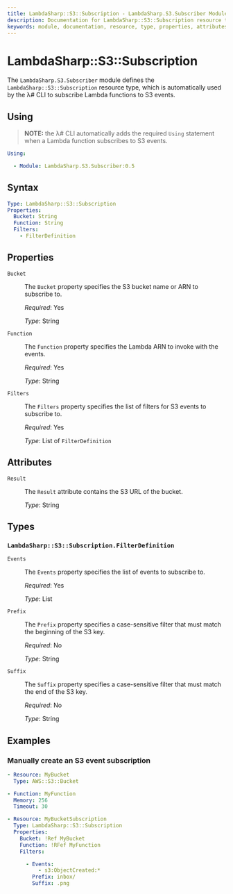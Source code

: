 ```yaml
---
title: LambdaSharp::S3::Subscription - LambdaSharp.S3.Subscriber Module
description: Documentation for LambdaSharp::S3::Subscription resource type
keywords: module, documentation, resource, type, properties, attributes, s3, subscription, notification
---
```

# LambdaSharp::S3::Subscription

The `LambdaSharp.S3.Subscriber` module defines the `LambdaSharp::S3::Subscription` resource type, which is automatically used by the λ# CLI to subscribe Lambda functions to S3 events.

## Using

> **NOTE:** the λ# CLI automatically adds the required `Using` statement when a Lambda function subscribes to S3 events.

```yaml
Using:

  - Module: LambdaSharp.S3.Subscriber:0.5
```

## Syntax

```yaml
Type: LambdaSharp::S3::Subscription
Properties:
  Bucket: String
  Function: String
  Filters:
    - FilterDefinition
```

## Properties

<dl>

<dt><code>Bucket</code></dt>
<dd>

The <code>Bucket</code> property specifies the S3 bucket name or ARN to subscribe to.

<i>Required</i>: Yes

<i>Type</i>: String
</dd>

<dt><code>Function</code></dt>
<dd>

The <code>Function</code> property specifies the Lambda ARN to invoke with the events.

<i>Required</i>: Yes

<i>Type</i>: String
</dd>

<dt><code>Filters</code></dt>
<dd>

The <code>Filters</code> property specifies the list of filters for S3 events to subscribe to.

<i>Required</i>: Yes

<i>Type</i>: List of <code>FilterDefinition</code>

</dd>

</dl>

## Attributes

<dl>

<dt><code>Result</code></dt>
<dd>

The <code>Result</code> attribute contains the S3 URL of the bucket.

<i>Type</i>: String
</dd>

</dl>

## Types

### `LambdaSharp::S3::Subscription.FilterDefinition`

<dl>

<dt><code>Events</code></dt>
<dd>

The <code>Events</code> property specifies the list of events to subscribe to.

<i>Required</i>: Yes

<i>Type</i>: List<String>
</dd>

<dt><code>Prefix</code></dt>
<dd>

The <code>Prefix</code> property specifies a case-sensitive filter that must match the beginning of the S3 key.

<i>Required</i>: No

<i>Type</i>: String
</dd>

<dt><code>Suffix</code></dt>
<dd>

The <code>Suffix</code> property specifies a case-sensitive filter that must match the end of the S3 key.

<i>Required</i>: No

<i>Type</i>: String
</dd>

</dl>


## Examples

### Manually create an S3 event subscription

```yaml
- Resource: MyBucket
  Type: AWS::S3::Bucket

- Function: MyFunction
  Memory: 256
  Timeout: 30

- Resource: MyBucketSubscription
  Type: LambdaSharp::S3::Subscription
  Properties:
    Bucket: !Ref MyBucket
    Function: !RFef MyFunction
    Filters:

      - Events:
          - s3:ObjectCreated:*
        Prefix: inbox/
        Suffix: .png
```
